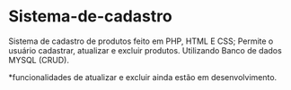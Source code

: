 # Sistema-de-cadastro
Sistema de cadastro de produtos feito em PHP, HTML E CSS;
Permite o usuário cadastrar, atualizar e excluir produtos. Utilizando Banco de dados MYSQL (CRUD).

*funcionalidades de atualizar e excluir ainda estão em desenvolvimento.

